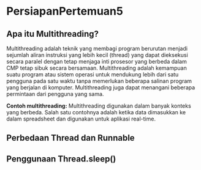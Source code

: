 # PersiapanPertemuan5

## Apa itu Multithreading?
Multithreading adalah teknik yang membagi program berurutan menjadi sejumlah aliran instruksi yang lebih kecil (thread) yang dapat dieksekusi secara paralel dengan tetap menjaga inti prosesor yang berbeda dalam CMP tetap sibuk secara bersamaan.
Multithreading adalah kemampuan suatu program atau sistem operasi untuk mendukung lebih dari satu pengguna pada satu waktu tanpa memerlukan beberapa salinan program yang berjalan di komputer. Multithreading juga dapat menangani beberapa permintaan dari pengguna yang sama.

**Contoh multithreading:**
Multithreading digunakan dalam banyak konteks yang berbeda. Salah satu contohnya adalah ketika data dimasukkan ke dalam spreadsheet dan digunakan untuk aplikasi real-time.

## Perbedaan Thread dan Runnable
## Penggunaan Thread.sleep()
